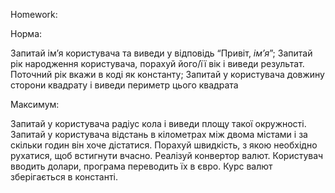 Homework: 

Норма:

Запитай ім’я користувача та виведи у відповідь “Привіт, *ім’я*”;
Запитай рік народження користувача, порахуй його/її вік і виведи результат. Поточний рік вкажи в коді як константу;
Запитай у користувача довжину сторони квадрату і виведи периметр цього квадрата

Максимум:

Запитай у користувача радіус кола і виведи площу такої окружності.
Запитай у користувача відстань в кілометрах між двома містами і за скільки годин він хоче дістатися. Порахуй швидкість, з якою необхідно рухатися, щоб встигнути вчасно.
Реалізуй конвертор валют. Користувач вводить долари, програма переводить їх в євро. Курс валют зберігається в константі.